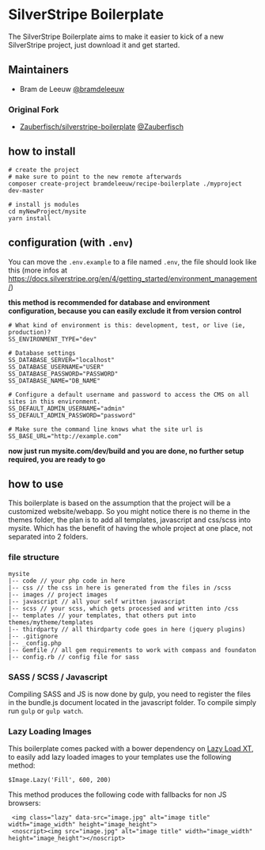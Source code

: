 # SilverStripe Boilerplate

The SilverStripe Boilerplate aims to make it easier to kick of a new SilverStripe project, just download it and get started.

## Maintainers
- Bram de Leeuw [@bramdeleeuw](http://twitter.com/bramdeleeuw)

### Original Fork
- [Zauberfisch/silverstripe-boilerplate](https://github.com/Zauberfisch/silverstripe-boilerplate) [@Zauberfisch](http://twitter.com/Zauberfisch)

## how to install

    # create the project
    # make sure to point to the new remote afterwards
    composer create-project bramdeleeuw/recipe-boilerplate ./myproject dev-master
    
    # install js modules
    cd myNewProject/mysite
    yarn install
    

## configuration (with `.env`)

You can move the `.env.example` to a file named `.env`, 
the file should look like this (more infos at https://docs.silverstripe.org/en/4/getting_started/environment_management/)

**this method is recommended for database and environment configuration, because you can easily exclude it from version control**
    
    # What kind of environment is this: development, test, or live (ie, production)?
    SS_ENVIRONMENT_TYPE="dev"
    
    # Database settings
    SS_DATABASE_SERVER="localhost"
    SS_DATABASE_USERNAME="USER"
    SS_DATABASE_PASSWORD="PASSWORD"
    SS_DATABASE_NAME="DB_NAME"

    # Configure a default username and password to access the CMS on all sites in this environment.
    SS_DEFAULT_ADMIN_USERNAME="admin"
    SS_DEFAULT_ADMIN_PASSWORD="password"

    # Make sure the command line knows what the site url is
    SS_BASE_URL="http://example.com"


**now just run mysite.com/dev/build and you are done, no further setup required, you are ready to go**
    
## how to use

This boilerplate is based on the assumption that the project will be a customized website/webapp.
So you might notice there is no theme in the themes folder, the plan is to add all templates, javascript and css/scss into mysite.
Which has the benefit of having the whole project at one place, not separated into 2 folders.

### file structure

    mysite
    |-- code // your php code in here
    |-- css // the css in here is generated from the files in /scss
    |-- images // project images
    |-- javascript // all your self written javascript
    |-- scss // your scss, which gets processed and written into /css
    |-- templates // your templates, that others put into themes/mytheme/templates
    |-- thirdparty // all thirdparty code goes in here (jquery plugins)
    |-- .gitignore
    |-- _config.php
    |-- Gemfile // all gem requirements to work with compass and foundaton
    |-- config.rb // config file for sass

### SASS / SCSS / Javascript

Compiling SASS and JS is now done by gulp, you need to register the files in the bundle.js document located in the javascript folder. To compile simply run `gulp` or `gulp watch`.

### Lazy Loading Images

This boilerplate comes packed with a bower dependency on [Lazy Load XT](https://github.com/ressio/lazy-load-xt), to easily add lazy loaded images to your templates use the following method:
 
    $Image.Lazy('Fill', 600, 200)

This method produces the following code with fallbacks for non JS browsers:

     <img class="lazy" data-src="image.jpg" alt="image title" width="image_width" height="image_height">
     <noscript><img src="image.jpg" alt="image title" width="image_width" height="image_height"></noscript>
